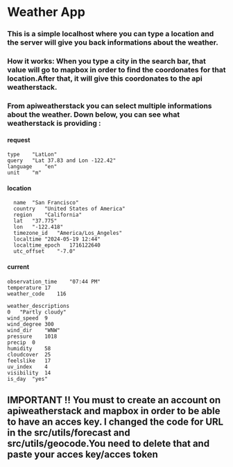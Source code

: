 # Weather App

### This is a simple localhost where you can type a location and the server will give you back informations about the weather.

### How it works: When you type a city in the search bar, that value will go to mapbox in order to find the coordonates for that location.After that, it will give this coordonates to the api weatherstack.
### From apiweatherstack you can select multiple informations about the weather. Down below, you can see what weatherstack is providing : 
	
#### **request**	
    type	"LatLon"
    query	"Lat 37.83 and Lon -122.42"
    language	"en"
    unit	"m"
#### **location**	
      name	"San Francisco"
      country	"United States of America"
      region	"California"
      lat	"37.775"
      lon	"-122.418"
      timezone_id	"America/Los_Angeles"
      localtime	"2024-05-19 12:44"
      localtime_epoch	1716122640
      utc_offset	"-7.0"
#### **current**	
    observation_time	"07:44 PM"
    temperature	17
    weather_code	116
    
    weather_descriptions	
    0	"Partly cloudy"
    wind_speed	9
    wind_degree	300
    wind_dir	"WNW"
    pressure	1018
    precip	0
    humidity	58
    cloudcover	25
    feelslike	17
    uv_index	4
    visibility	14
    is_day	"yes"

    
## IMPORTANT !! You must to create an account on apiweatherstack and mapbox in order to be able to have an acces key. I changed the code for URL in the src/utils/forecast and src/utils/geocode.You need to delete that and paste your acces key/acces token
